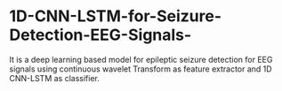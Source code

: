 # 1D-CNN-LSTM-for-Seizure-Detection-EEG-Signals-
It is a deep learning based model for epileptic seizure detection for EEG signals using continuous wavelet Transform as feature extractor and 1D CNN-LSTM as classifier.  
